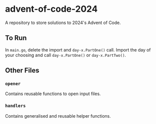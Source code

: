 # advent-of-code-2024
A repository to store solutions to 2024's Advent of Code.

## To Run
In `main.go`, delete the import and `day-x.PartOne()` call.
Import the day of your choosing and call `day-x.PartOne()` or `day-x.PartTwo()`.

## Other Files
### `opener`
Contains reusable functions to open input files.

### `handlers`
Contains generalised and reusable helper functions.
